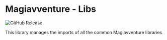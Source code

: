 # Magiavventure - Libs
![GitHub Release](https://img.shields.io/github/v/release/Magiavventure/libs)

This library manages the imports of all the common Magiavventure libraries